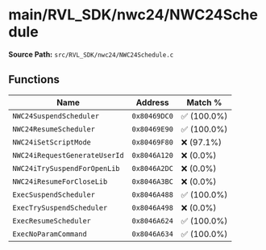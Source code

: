 # main/RVL_SDK/nwc24/NWC24Schedule

**Source Path:** `src/RVL_SDK/nwc24/NWC24Schedule.c`

## Functions

| Name | Address | Match % |
|------|---------|---------|
| `NWC24SuspendScheduler` | `0x80469DC0` | :white_check_mark: (100.0%) |
| `NWC24ResumeScheduler` | `0x80469E90` | :white_check_mark: (100.0%) |
| `NWC24iSetScriptMode` | `0x80469F80` | :x: (97.1%) |
| `NWC24iRequestGenerateUserId` | `0x8046A120` | :x: (0.0%) |
| `NWC24iTrySuspendForOpenLib` | `0x8046A2DC` | :x: (0.0%) |
| `NWC24iResumeForCloseLib` | `0x8046A3BC` | :x: (0.0%) |
| `ExecSuspendScheduler` | `0x8046A488` | :white_check_mark: (100.0%) |
| `ExecTrySuspendScheduler` | `0x8046A498` | :x: (0.0%) |
| `ExecResumeScheduler` | `0x8046A624` | :white_check_mark: (100.0%) |
| `ExecNoParamCommand` | `0x8046A634` | :white_check_mark: (100.0%) |